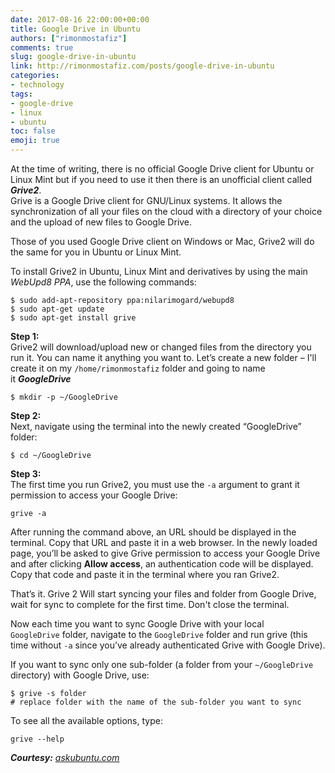 ```yaml
---
date: 2017-08-16 22:00:00+00:00
title: Google Drive in Ubuntu
authors: ["rimonmostafiz"]
comments: true
slug: google-drive-in-ubuntu
link: http://rimonmostafiz.com/posts/google-drive-in-ubuntu
categories:
- technology
tags:
- google-drive
- linux
- ubuntu
toc: false
emoji: true
---
```


At the time of writing, there is no official Google Drive client for Ubuntu or Linux Mint but if you need to use it then there is an unofficial client called **_Grive2_**. <br>
Grive is a Google Drive client for GNU/Linux systems. It allows the synchronization of all your files on the cloud with a directory of your choice and the upload of new files to Google Drive.

Those of you used Google Drive client on Windows or Mac, Grive2 will do the same for you in Ubuntu or Linux Mint.

To install Grive2 in Ubuntu, Linux Mint and derivatives by using the main _WebUpd8 PPA_, use the following commands:


    $ sudo add-apt-repository ppa:nilarimogard/webupd8
    $ sudo apt-get update
    $ sudo apt-get install grive

**Step 1:** <br>
Grive2 will download/upload new or changed files from the directory you run it. You can name it anything you want to. Let’s create a new folder – I'll create it on my `/home/rimonmostafiz` folder and going to name it **_GoogleDrive_**

    $ mkdir -p ~/GoogleDrive

**Step 2:** <br>
Next, navigate using the terminal into the newly created “GoogleDrive” folder:

    $ cd ~/GoogleDrive

**Step 3:** <br>
The first time you run Grive2, you must use the `-a` argument to grant it permission to access your Google Drive:

    grive -a

After running the command above, an URL should be displayed in the terminal.
Copy that URL and paste it in a web browser. In the newly loaded page, you’ll be asked to give Grive permission to access your Google Drive and after clicking **Allow access**, an authentication code will be displayed. Copy that code and paste it in the terminal where you ran Grive2.

That’s it. Grive 2 Will start syncing your files and folder from Google Drive, wait for sync to complete for the first time. Don't close the terminal.

Now each time you want to sync Google Drive with your local `GoogleDrive` folder, navigate to the `GoogleDrive` folder and run grive (this time without `-a` since you’ve already authenticated Grive with Google Drive).

If you want to sync only one sub-folder (a folder from your `~/GoogleDrive` directory) with Google Drive, use:

    $ grive -s folder
    # replace folder with the name of the sub-folder you want to sync

To see all the available options, type:

    grive --help

**_Courtesy:_** [_askubuntu.com_](http://askubuntu.com/)
